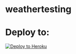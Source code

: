 # weathertesting
# Deploy to:
[![Deploy to Heroku](https://www.herokucdn.com/deploy/button.svg)](https://heroku.com/deploy)
